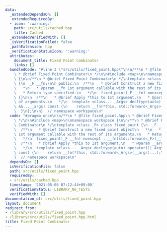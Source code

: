```yaml
---
data:
  _extendedDependsOn: []
  _extendedRequiredBy:
  - icon: ':warning:'
    path: src/utils/cached.hpp
    title: Cached
  _extendedVerifiedWith: []
  _isVerificationFailed: false
  _pathExtension: hpp
  _verificationStatusIcon: ':warning:'
  attributes:
    document_title: Fixed Point Combinator
    links: []
  bundledCode: "#line 2 \"src/utils/fixed_point.hpp\"\n\n/**\n * @file fixed_point.hpp\n\
    \ * @brief Fixed Point Combinator\n */\n\n#include <map>\n\nnamespace workspace\
    \ {\n\n/**\n * @brief Fixed Point Combinator\n */\ntemplate <class _F> class fixed_point\
    \ {\n  _F __fn;\n\n public:\n  /**\n   * @brief Construct a new fixed point object\n\
    \   *\n   * @param __fn 1st argument callable with the rest of its arguments.\n\
    \   * Return type specified.\n   */\n  fixed_point(_F __fn) noexcept : __fn(std::forward<_F>(__fn))\
    \ {}\n\n  /**\n   * @brief Apply *this to 1st argument.\n   * @param __args Rest\
    \ of arguments.\n   */\n  template <class... _Args> decltype(auto) operator()(_Args\
    \ &&...__args) const {\n    return __fn(*this, std::forward<_Args>(__args)...);\n\
    \  }\n};\n\n}  // namespace workspace\n"
  code: "#pragma once\n\n/**\n * @file fixed_point.hpp\n * @brief Fixed Point Combinator\n\
    \ */\n\n#include <map>\n\nnamespace workspace {\n\n/**\n * @brief Fixed Point\
    \ Combinator\n */\ntemplate <class _F> class fixed_point {\n  _F __fn;\n\n public:\n\
    \  /**\n   * @brief Construct a new fixed point object\n   *\n   * @param __fn\
    \ 1st argument callable with the rest of its arguments.\n   * Return type specified.\n\
    \   */\n  fixed_point(_F __fn) noexcept : __fn(std::forward<_F>(__fn)) {}\n\n\
    \  /**\n   * @brief Apply *this to 1st argument.\n   * @param __args Rest of arguments.\n\
    \   */\n  template <class... _Args> decltype(auto) operator()(_Args &&...__args)\
    \ const {\n    return __fn(*this, std::forward<_Args>(__args)...);\n  }\n};\n\n\
    }  // namespace workspace\n"
  dependsOn: []
  isVerificationFile: false
  path: src/utils/fixed_point.hpp
  requiredBy:
  - src/utils/cached.hpp
  timestamp: '2021-05-06 07:12:44+09:00'
  verificationStatus: LIBRARY_NO_TESTS
  verifiedWith: []
documentation_of: src/utils/fixed_point.hpp
layout: document
redirect_from:
- /library/src/utils/fixed_point.hpp
- /library/src/utils/fixed_point.hpp.html
title: Fixed Point Combinator
---
```

